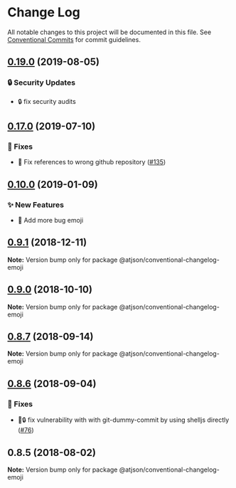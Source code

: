 # Change Log

All notable changes to this project will be documented in this file.
See [Conventional Commits](https://conventionalcommits.org) for commit guidelines.

## [0.19.0](https://github.com/CondeNast-Copilot/atjson/compare/@atjson/conventional-changelog-emoji@0.17.0...@atjson/conventional-changelog-emoji@0.19.0) (2019-08-05)


### 🔒 Security Updates

* 🔒 fix security audits



## [0.17.0](https://github.com/CondeNast-Copilot/atjson/compare/@atjson/conventional-changelog-emoji@0.10.0...@atjson/conventional-changelog-emoji@0.17.0) (2019-07-10)


### 🐛 Fixes

* 🐞 Fix references to wrong github repository ([#135](https://github.com/CondeNast-Copilot/atjson/issues/135))



## [0.10.0](https://github.com/CondeNast/atjson/compare/@atjson/conventional-changelog-emoji@0.9.1...@atjson/conventional-changelog-emoji@0.10.0) (2019-01-09)


### ✨ New Features

* 🎉 Add more bug emoji



## [0.9.1](https://github.com/CondeNast/atjson/compare/@atjson/conventional-changelog-emoji@0.9.0...@atjson/conventional-changelog-emoji@0.9.1) (2018-12-11)

**Note:** Version bump only for package @atjson/conventional-changelog-emoji





## [0.9.0](https://github.com/CondeNast/atjson/compare/@atjson/conventional-changelog-emoji@0.8.7...@atjson/conventional-changelog-emoji@0.9.0) (2018-10-10)

**Note:** Version bump only for package @atjson/conventional-changelog-emoji

## [0.8.7](https://github.com/CondeNast/atjson/compare/@atjson/conventional-changelog-emoji@0.8.6...@atjson/conventional-changelog-emoji@0.8.7) (2018-09-14)

**Note:** Version bump only for package @atjson/conventional-changelog-emoji

## [0.8.6](https://github.com/CondeNast/atjson/compare/@atjson/conventional-changelog-emoji@0.8.5...@atjson/conventional-changelog-emoji@0.8.6) (2018-09-04)


### 🐛 Fixes

* 🐛🔒 fix vulnerability with with git-dummy-commit by using shelljs directly ([#76](https://github.com/CondeNast/atjson/issues/76))


## 0.8.5 (2018-08-02)

**Note:** Version bump only for package @atjson/conventional-changelog-emoji
